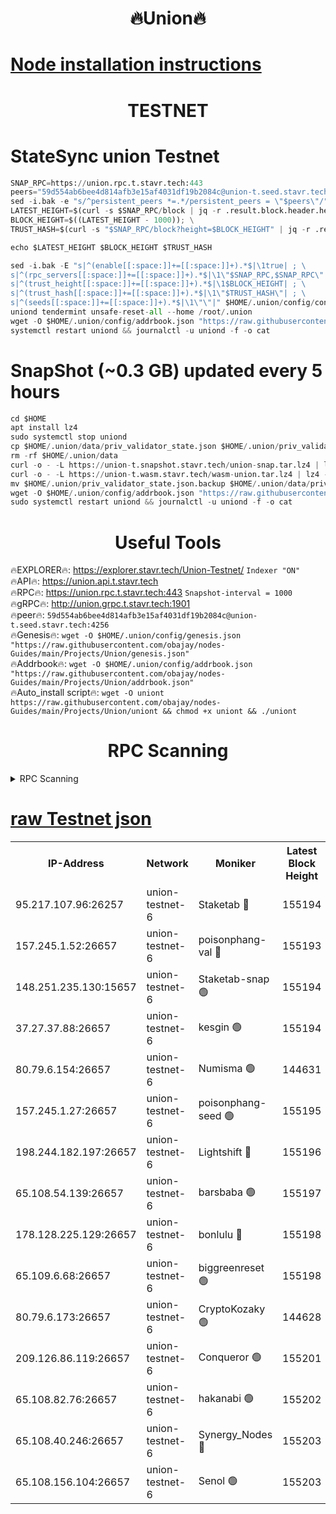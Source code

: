 <h1 align="center"> 🔥Union🔥</h1>

[Node installation instructions](https://github.com/obajay/nodes-Guides/tree/main/Projects/Union)
=

<h1 align="center"> TESTNET</h1>

# StateSync union Testnet
```python
SNAP_RPC=https://union.rpc.t.stavr.tech:443
peers="59d554ab6bee4d814afb3e15af4031df19b2084c@union-t.seed.stavr.tech:4256"
sed -i.bak -e "s/^persistent_peers *=.*/persistent_peers = \"$peers\"/" $HOME/.union/config/config.toml
LATEST_HEIGHT=$(curl -s $SNAP_RPC/block | jq -r .result.block.header.height); \
BLOCK_HEIGHT=$((LATEST_HEIGHT - 1000)); \
TRUST_HASH=$(curl -s "$SNAP_RPC/block?height=$BLOCK_HEIGHT" | jq -r .result.block_id.hash)

echo $LATEST_HEIGHT $BLOCK_HEIGHT $TRUST_HASH

sed -i.bak -E "s|^(enable[[:space:]]+=[[:space:]]+).*$|\1true| ; \
s|^(rpc_servers[[:space:]]+=[[:space:]]+).*$|\1\"$SNAP_RPC,$SNAP_RPC\"| ; \
s|^(trust_height[[:space:]]+=[[:space:]]+).*$|\1$BLOCK_HEIGHT| ; \
s|^(trust_hash[[:space:]]+=[[:space:]]+).*$|\1\"$TRUST_HASH\"| ; \
s|^(seeds[[:space:]]+=[[:space:]]+).*$|\1\"\"|" $HOME/.union/config/config.toml
uniond tendermint unsafe-reset-all --home /root/.union
wget -O $HOME/.union/config/addrbook.json "https://raw.githubusercontent.com/obajay/nodes-Guides/main/Projects/Union/addrbook.json"
systemctl restart uniond && journalctl -u uniond -f -o cat
```
# SnapShot (~0.3 GB) updated every 5 hours
```python
cd $HOME
apt install lz4
sudo systemctl stop uniond
cp $HOME/.union/data/priv_validator_state.json $HOME/.union/priv_validator_state.json.backup
rm -rf $HOME/.union/data
curl -o - -L https://union-t.snapshot.stavr.tech/union-snap.tar.lz4 | lz4 -c -d - | tar -x -C $HOME/.union --strip-components 2
curl -o - -L https://union-t.wasm.stavr.tech/wasm-union.tar.lz4 | lz4 -c -d - | tar -x -C $HOME/.union --strip-components 2
mv $HOME/.union/priv_validator_state.json.backup $HOME/.union/data/priv_validator_state.json
wget -O $HOME/.union/config/addrbook.json "https://raw.githubusercontent.com/obajay/nodes-Guides/main/Projects/Union/addrbook.json"
sudo systemctl restart uniond && journalctl -u uniond -f -o cat
```
 <h1 align="center"> Useful Tools</h1>
 
🔥EXPLORER🔥: https://explorer.stavr.tech/Union-Testnet/        `Indexer "ON"` \
🔥API🔥:      https://union.api.t.stavr.tech \
🔥RPC🔥:      https://union.rpc.t.stavr.tech:443              `Snapshot-interval = 1000` \
🔥gRPC🔥:     http://union.grpc.t.stavr.tech:1901 \
🔥peer🔥:     `59d554ab6bee4d814afb3e15af4031df19b2084c@union-t.seed.stavr.tech:4256` \
🔥Genesis🔥:     `wget -O $HOME/.union/config/genesis.json "https://raw.githubusercontent.com/obajay/nodes-Guides/main/Projects/Union/genesis.json"` \
🔥Addrbook🔥: ```wget -O $HOME/.union/config/addrbook.json "https://raw.githubusercontent.com/obajay/nodes-Guides/main/Projects/Union/addrbook.json"``` \
🔥Auto_install script🔥:  `wget -O uniont https://raw.githubusercontent.com/obajay/nodes-Guides/main/Projects/Union/uniont && chmod +x uniont && ./uniont`

<h1 align="center"> RPC Scanning</h1>

<details>
<summary>RPC Scanning</summary>

<h2 align="center"> We scan nodes in real time every 4 hours. And we provide the final result of RPC endpoints.
We cannot influence the operation of these nodes in any way. </h2>


```python
If Voting Power is higher than 0 --> then the Node is a validator of the network and may be subject to attack and be a potential threat to the chain.
```
```python
We marked such validators with a red symbol
```

</details>

[raw Testnet json](https://rpc-check.uniont.stavr.tech/uniont/rpc-uniont-result.json)
=



<table><tr><th>IP-Address</th><th>Network</th><th>Moniker</th><th>Latest Block Height</th><th>Earliest Block Height</th><th>Catching Up</th><th>Tx Index</th><th>Voting Power</th><th>Scan Time</th></tr><tr><td>95.217.107.96:26257</td><td>union-testnet-6</td><td>Staketab 🔴</td><td>155194</td><td>1</td><td>False</td><td>on</td><td>1000002</td><td>2024-02-23T09:52:25.257183768UTC</td></tr><tr><td>157.245.1.52:26657</td><td>union-testnet-6</td><td>poisonphang-val 🔴</td><td>155193</td><td>1</td><td>False</td><td>on</td><td>1000000</td><td>2024-02-23T09:52:26.014455942UTC</td></tr><tr><td>148.251.235.130:15657</td><td>union-testnet-6</td><td>Staketab-snap 🟢</td><td>155194</td><td>1</td><td>False</td><td>on</td><td>0</td><td>2024-02-23T09:52:26.609946851UTC</td></tr><tr><td>37.27.37.88:26657</td><td>union-testnet-6</td><td>kesgin 🟢</td><td>155194</td><td>1</td><td>False</td><td>on</td><td>0</td><td>2024-02-23T09:52:26.962806425UTC</td></tr><tr><td>80.79.6.154:26657</td><td>union-testnet-6</td><td>Numisma 🟢</td><td>144631</td><td>1</td><td>False</td><td>on</td><td>0</td><td>2024-02-23T09:52:31.557640070UTC</td></tr><tr><td>157.245.1.27:26657</td><td>union-testnet-6</td><td>poisonphang-seed 🟢</td><td>155195</td><td>1</td><td>False</td><td>on</td><td>0</td><td>2024-02-23T09:52:32.248121706UTC</td></tr><tr><td>198.244.182.197:26657</td><td>union-testnet-6</td><td>Lightshift 🔴</td><td>155196</td><td>1</td><td>False</td><td>on</td><td>1000000</td><td>2024-02-23T09:52:34.640243413UTC</td></tr><tr><td>65.108.54.139:26657</td><td>union-testnet-6</td><td>barsbaba 🟢</td><td>155197</td><td>1</td><td>False</td><td>on</td><td>0</td><td>2024-02-23T09:52:45.301889010UTC</td></tr><tr><td>178.128.225.129:26657</td><td>union-testnet-6</td><td>bonlulu 🔴</td><td>155198</td><td>1</td><td>False</td><td>on</td><td>1000000</td><td>2024-02-23T09:52:46.065402304UTC</td></tr><tr><td>65.109.6.68:26657</td><td>union-testnet-6</td><td>biggreenreset 🟢</td><td>155198</td><td>1</td><td>False</td><td>on</td><td>0</td><td>2024-02-23T09:52:46.477768863UTC</td></tr><tr><td>80.79.6.173:26657</td><td>union-testnet-6</td><td>CryptoKozaky 🟢</td><td>144628</td><td>1</td><td>False</td><td>on</td><td>0</td><td>2024-02-23T09:52:49.033224924UTC</td></tr><tr><td>209.126.86.119:26657</td><td>union-testnet-6</td><td>Conqueror 🟢</td><td>155201</td><td>1</td><td>False</td><td>on</td><td>0</td><td>2024-02-23T09:53:08.330357402UTC</td></tr><tr><td>65.108.82.76:26657</td><td>union-testnet-6</td><td>hakanabi 🟢</td><td>155202</td><td>1</td><td>False</td><td>on</td><td>0</td><td>2024-02-23T09:53:14.943093537UTC</td></tr><tr><td>65.108.40.246:26657</td><td>union-testnet-6</td><td>Synergy_Nodes 🔴</td><td>155203</td><td>1</td><td>False</td><td>on</td><td>1000001</td><td>2024-02-23T09:53:21.429859569UTC</td></tr><tr><td>65.108.156.104:26657</td><td>union-testnet-6</td><td>Senol 🟢</td><td>155203</td><td>1</td><td>False</td><td>on</td><td>0</td><td>2024-02-23T09:53:23.873095526UTC</td></tr></table>
